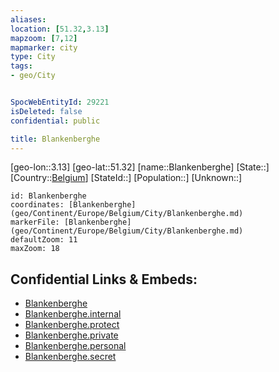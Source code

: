 ```yaml
---
aliases: 
location: [51.32,3.13]
mapzoom: [7,12] 
mapmarker: city 
type: City
tags:
- geo/City


SpocWebEntityId: 29221
isDeleted: false
confidential: public

title: Blankenberghe
---
```

[geo-lon::3.13]
[geo-lat::51.32]
[name::Blankenberghe]
[State::]
[Country::[Belgium](geo/Continent/Europe/Belgium.md)]
[StateId::]
[Population::]
[Unknown::]


```leaflet
id: Blankenberghe
coordinates: [Blankenberghe](geo/Continent/Europe/Belgium/City/Blankenberghe.md)
markerFile: [Blankenberghe](geo/Continent/Europe/Belgium/City/Blankenberghe.md)
defaultZoom: 11 
maxZoom: 18
```


## Confidential Links & Embeds: 
- [Blankenberghe](../../../../../../_public/geo/Continent/Europe/Belgium/City/Blankenberghe.md) 
- [Blankenberghe.internal](../../../../../../_internal/geo/Continent/Europe/Belgium/City/Blankenberghe.internal.md) 
- [Blankenberghe.protect](../../../../../../_protect/geo/Continent/Europe/Belgium/City/Blankenberghe.protect.md) 
- [Blankenberghe.private](../../../../../../_private/geo/Continent/Europe/Belgium/City/Blankenberghe.private.md) 
- [Blankenberghe.personal](../../../../../../_personal/geo/Continent/Europe/Belgium/City/Blankenberghe.personal.md) 
- [Blankenberghe.secret](../../../../../../_secret/geo/Continent/Europe/Belgium/City/Blankenberghe.secret.md) 
